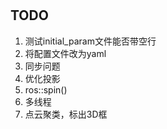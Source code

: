 #

## TODO

1. 测试initial_param文件能否带空行
2. 将配置文件改为yaml
3. 同步问题
4. 优化投影
5. ros::spin()
6. 多线程
7. 点云聚类，标出3D框